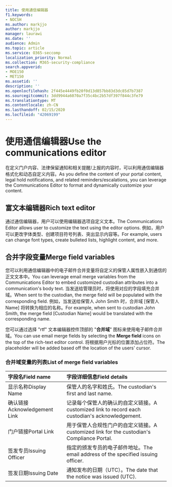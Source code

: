 ```yaml
---
title: 使用通信编辑器
f1.keywords:
- NOCSH
ms.author: markjjo
author: markjjo
manager: laurawi
ms.date: ''
audience: Admin
ms.topic: article
ms.service: O365-seccomp
localization_priority: Normal
ms.collection: M365-security-compliance
search.appverid:
- MOE150
- MET150
ms.assetid: ''
description: ''
ms.openlocfilehash: 2f445e4449fb20f0d13d857bb83d3dc85d7b7387
ms.sourcegitcommit: 3dd9944a6070a7f35c4bc2b57df397f844c3fe79
ms.translationtype: MT
ms.contentlocale: zh-CN
ms.lasthandoff: 02/15/2020
ms.locfileid: "42069199"
---
```

# <a name="use-the-communications-editor"></a><span data-ttu-id="9f2b6-102">使用通信编辑器</span><span class="sxs-lookup"><span data-stu-id="9f2b6-102">Use the communications editor</span></span>

<span data-ttu-id="9f2b6-103">在定义门户内容、法律保留通知和相关提醒/上报的内容时，可以利用通信编辑器格式化和动态自定义内容。</span><span class="sxs-lookup"><span data-stu-id="9f2b6-103">As you define the content of your portal content, legal hold notifications, and related reminders/escalations, you can leverage the Communications Editor to format and dynamically customize your content.</span></span>

## <a name="rich-text-editor"></a><span data-ttu-id="9f2b6-104">富文本编辑器</span><span class="sxs-lookup"><span data-stu-id="9f2b6-104">Rich text editor</span></span> 

<span data-ttu-id="9f2b6-105">通过通信编辑器，用户可以使用编辑器选项自定义文本。</span><span class="sxs-lookup"><span data-stu-id="9f2b6-105">The Communications Editor allows user to customize the text using the editor options.</span></span> <span data-ttu-id="9f2b6-106">例如，用户可以更改字体类型、创建项目符号列表、突出显示内容等。</span><span class="sxs-lookup"><span data-stu-id="9f2b6-106">For example, users can change font types, create bulleted lists, highlight content, and more.</span></span> 

## <a name="merge-field-variables"></a><span data-ttu-id="9f2b6-107">合并字段变量</span><span class="sxs-lookup"><span data-stu-id="9f2b6-107">Merge field variables</span></span>

<span data-ttu-id="9f2b6-108">您可以利用通信编辑器中的电子邮件合并变量将自定义的保管人属性嵌入到通信的正文文本中。</span><span class="sxs-lookup"><span data-stu-id="9f2b6-108">You can leverage email merge variables from the Communications Editor to embed customized custodian attributes into a communication's body text.</span></span> <span data-ttu-id="9f2b6-109">当发送给管理员时，将使用对应的字段填充合并域。</span><span class="sxs-lookup"><span data-stu-id="9f2b6-109">When sent to the custodian, the merge field will be populated with the corresponding field.</span></span> <span data-ttu-id="9f2b6-110">例如，当发送给保管人 John Smith 时，合并域 [保管人 Name] 将转换为相应的名称。</span><span class="sxs-lookup"><span data-stu-id="9f2b6-110">For example, when sent to custodian John Smith, the merge field [Custodian Name] would be translated with the corresponding name.</span></span> 

<span data-ttu-id="9f2b6-111">您可以通过选择 "rtf" 文本编辑器控件顶部的 "**合并域**" 图标来使用电子邮件合并域。</span><span class="sxs-lookup"><span data-stu-id="9f2b6-111">You can use email merge fields by selecting the **Merge field** icons on the top of the rich-text editor control.</span></span> <span data-ttu-id="9f2b6-112">将根据用户光标的位置添加占位符。</span><span class="sxs-lookup"><span data-stu-id="9f2b6-112">The placeholder will be added based off the location of the users' cursor.</span></span> 

### <a name="list-of-merge-field-variables"></a><span data-ttu-id="9f2b6-113">合并域变量的列表</span><span class="sxs-lookup"><span data-stu-id="9f2b6-113">List of merge field variables</span></span>

| <span data-ttu-id="9f2b6-114">字段名</span><span class="sxs-lookup"><span data-stu-id="9f2b6-114">Field name</span></span>                  | <span data-ttu-id="9f2b6-115">字段详细信息</span><span class="sxs-lookup"><span data-stu-id="9f2b6-115">Field details</span></span> | 
| :------------------- | :------------------- |
| <span data-ttu-id="9f2b6-116">显示名称</span><span class="sxs-lookup"><span data-stu-id="9f2b6-116">Display Name</span></span>  | <span data-ttu-id="9f2b6-117">保管人的名字和姓氏。</span><span class="sxs-lookup"><span data-stu-id="9f2b6-117">The custodian's first and last name.</span></span> | 
| <span data-ttu-id="9f2b6-118">确认链接</span><span class="sxs-lookup"><span data-stu-id="9f2b6-118">Acknowledgement Link</span></span> | <span data-ttu-id="9f2b6-119">记录每个保管人的确认的自定义链接。</span><span class="sxs-lookup"><span data-stu-id="9f2b6-119">A customized link to record each custodian's acknowledgement.</span></span>|                 |
| <span data-ttu-id="9f2b6-120">门户链接</span><span class="sxs-lookup"><span data-stu-id="9f2b6-120">Portal Link</span></span>     | <span data-ttu-id="9f2b6-121">用于保管人合规性门户的自定义链接。</span><span class="sxs-lookup"><span data-stu-id="9f2b6-121">A customized link for the custodian's Compliance Portal.</span></span>|                |
| <span data-ttu-id="9f2b6-122">签发专员</span><span class="sxs-lookup"><span data-stu-id="9f2b6-122">Issuing Officer</span></span>                   | <span data-ttu-id="9f2b6-123">指定的颁发专员的电子邮件地址。</span><span class="sxs-lookup"><span data-stu-id="9f2b6-123">The email address of the specified issuing officer.</span></span>|                   |
| <span data-ttu-id="9f2b6-124">签发日期</span><span class="sxs-lookup"><span data-stu-id="9f2b6-124">Issuing Date</span></span>                   | <span data-ttu-id="9f2b6-125">通知发布的日期（UTC）。</span><span class="sxs-lookup"><span data-stu-id="9f2b6-125">The date that the notice was issued (UTC).</span></span>              |
